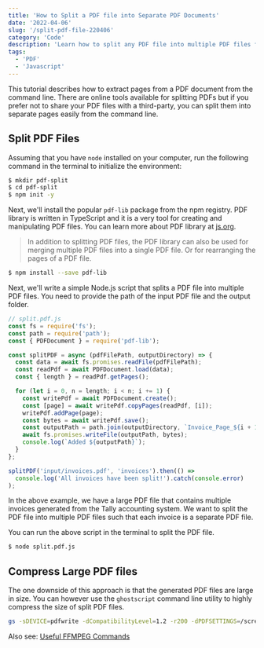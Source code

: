 ```yaml
---
title: 'How to Split a PDF file into Separate PDF Documents'
date: '2022-04-06'
slug: '/split-pdf-file-220406'
category: 'Code'
description: 'Learn how to split any PDF file into multiple PDF files from the command line without requiring Adobe Acrobat or any expensive PDF manipulation library'
tags:
  - 'PDF'
  - 'Javascript'
---
```


This tutorial describes how to extract pages from a PDF document from the command line. There are online tools available for splitting PDFs but if you prefer not to share your PDF files with a third-party, you can split them into separate pages easily from the command line.

## Split PDF Files

Assuming that you have `node` installed on your computer, run the following command in the terminal to initialize the environment:

```bash
$ mkdir pdf-split
$ cd pdf-split
$ npm init -y
```

Next, we'll install the popular `pdf-lib` package from the npm registry. PDF library is written in TypeScript and it is a very tool for creating and manipulating PDF files. You can learn more about PDF library at [js.org](https://pdf-lib.js.org/).

> In addition to splitting PDF files, the PDF library can also be used for merging multiple PDF files into a single PDF file. Or for rearranging the pages of a PDF file.

```bash
$ npm install --save pdf-lib
```

Next, we'll write a simple Node.js script that splits a PDF file into multiple PDF files. You need to provide the path of the input PDF file and the output folder.

```js
// split.pdf.js
const fs = require('fs');
const path = require('path');
const { PDFDocument } = require('pdf-lib');

const splitPDF = async (pdfFilePath, outputDirectory) => {
  const data = await fs.promises.readFile(pdfFilePath);
  const readPdf = await PDFDocument.load(data);
  const { length } = readPdf.getPages();

  for (let i = 0, n = length; i < n; i += 1) {
    const writePdf = await PDFDocument.create();
    const [page] = await writePdf.copyPages(readPdf, [i]);
    writePdf.addPage(page);
    const bytes = await writePdf.save();
    const outputPath = path.join(outputDirectory, `Invoice_Page_${i + 1}.pdf`);
    await fs.promises.writeFile(outputPath, bytes);
    console.log(`Added ${outputPath}`);
  }
};

splitPDF('input/invoices.pdf', 'invoices').then(() =>
  console.log('All invoices have been split!').catch(console.error)
);
```

In the above example, we have a large PDF file that contains multiple invoices generated from the Tally accounting system. We want to split the PDF file into multiple PDF files such that each invoice is a separate PDF file.

You can run the above script in the terminal to split the PDF file.

```bash
$ node split.pdf.js
```

## Compress Large PDF files

The one downside of this approach is that the generated PDF files are large in size. You can however use the `ghostscript` command line utility to highly compress the size of split PDF files.

```bash
gs -sDEVICE=pdfwrite -dCompatibilityLevel=1.2 -r200 -dPDFSETTINGS=/screen -dEmbedAllFonts=true -dSubsetFonts=true -dPrinted=false -dNOPAUSE -dQUIET -dBATCH -sOutputFile=c12_{filename} {filename}
```

Also see: [Useful FFMPEG Commands](/internet/useful-ffmpeg-commands/28490/)

